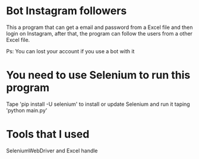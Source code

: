 # Bot Instagram followers

This a program that can get a email and password from a Excel file and then login on Instagram, after that, the program can follow
the users from a other Excel file. 

Ps: You can lost your account if you use a bot with it

# You need to use Selenium to run this program

Tape 'pip install -U selenium' to install or update Selenium and run it taping 'python main.py' 

# Tools that I used

SeleniumWebDriver and Excel handle
